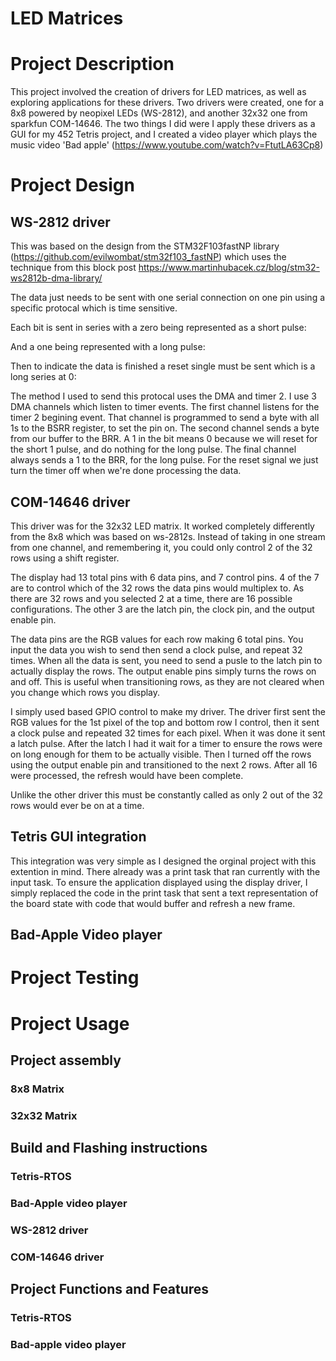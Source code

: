 # LED Matrices

# Project Description

This project involved the creation of drivers for LED matrices, as well as exploring applications for these drivers. Two drivers were created, one for a 8x8 powered by neopixel LEDs (WS-2812), and another 32x32 one from sparkfun COM-14646. The two things I did were I apply these drivers as a GUI for my 452 Tetris project, and I created a video player which plays the music video 'Bad apple' (https://www.youtube.com/watch?v=FtutLA63Cp8)

# Project Design

## WS-2812 driver
This was based on the design from the STM32F103fastNP library (https://github.com/evilwombat/stm32f103_fastNP) which uses the technique from this block post  https://www.martinhubacek.cz/blog/stm32-ws2812b-dma-library/

The data just needs to be sent with one serial connection on one pin using a specific protocal which is time sensitive.

Each bit is sent in series with a zero being represented as a short pulse:

And a one being represented with a long pulse:

Then to indicate the data is finished a reset single must be sent which is a long series at 0:

The method I used to send this protocal uses the DMA and timer 2. I use 3 DMA channels which listen to timer events. The first channel listens for the timer 2 begining event. That channel is programmed to send a byte with all 1s to the BSRR register, to set the pin on. The second channel sends a byte from our buffer to the BRR. A 1 in the bit means 0 because we will reset for the short 1 pulse, and do nothing for the long pulse. The final channel always sends a 1 to the BRR, for the long pulse. For the reset signal we just turn the timer off when we're done processing the data.

## COM-14646 driver
This driver was for the 32x32 LED matrix. It worked completely differently from the 8x8 which was based on ws-2812s. Instead of taking in one stream from one channel, and remembering it, you could only control 2 of the 32 rows using a shift register.

The display had 13 total pins with 6 data pins, and 7 control pins. 4 of the 7 are to control which of the 32 rows the data pins would multiplex to. As there are 32 rows and you selected 2 at a time, there are 16 possible configurations. The other 3 are the latch pin, the clock pin, and the output enable pin.

The data pins are the RGB values for each row making 6 total pins. You input the data you wish to send then send a clock pulse, and repeat 32 times. When all the data is sent, you need to send a pusle to the latch pin to actually display the rows. The output enable pins simply turns the rows on and off. This is useful when transitioning rows, as they are not cleared when you change which rows you display.

I simply used based GPIO control to make my driver. The driver first sent the RGB values for the 1st pixel of the top and bottom row I control, then it sent a clock pulse and repeated 32 times for each pixel. When it was done it sent a latch pulse. After the latch I had it wait for a timer to ensure the rows were on long enough for them to be actually visible. Then I turned off the rows using the output enable pin and transitioned to the next 2 rows. After all 16 were processed, the refresh would have been complete.

Unlike the other driver this must be constantly called as only 2 out of the 32 rows would ever be on at a time. 

## Tetris GUI integration
This integration was very simple as I designed the orginal project with this extention in mind. There already was a print task that ran currently with the input task. To ensure the application displayed using the display driver, I simply replaced the code in the print task that sent a text representation of the board state with code that would buffer and refresh a new frame. 

## Bad-Apple Video player


# Project Testing

# Project Usage

## Project assembly

### 8x8 Matrix

### 32x32 Matrix

## Build and Flashing instructions

### Tetris-RTOS

### Bad-Apple video player

### WS-2812 driver

### COM-14646 driver

## Project Functions and Features

### Tetris-RTOS

### Bad-apple video player